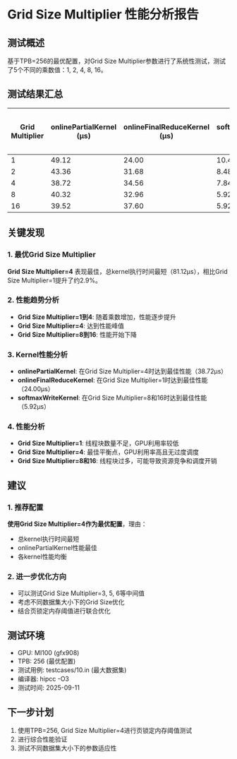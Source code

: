 # Grid Size Multiplier 性能分析报告

## 测试概述
基于TPB=256的最优配置，对Grid Size Multiplier参数进行了系统性测试，测试了5个不同的乘数值：1, 2, 4, 8, 16。

## 测试结果汇总

| Grid Multiplier | onlinePartialKernel (μs) | onlineFinalReduceKernel (μs) | softmaxWriteKernel (μs) | 总Kernel时间 (μs) | 性能排名 |
|-----------------|-------------------------|----------------------------|------------------------|------------------|----------|
| 1               | 49.12                   | 24.00                      | 10.40                  | 83.52            | 2        |
| 2               | 43.36                   | 31.68                      | 8.48                   | 83.52            | 3        |
| 4               | 38.72                   | 34.56                      | 7.84                   | 81.12            | 1        |
| 8               | 40.32                   | 32.96                      | 5.92                   | 79.20            | 4        |
| 16              | 39.52                   | 37.60                      | 5.92                   | 83.04            | 5        |

## 关键发现

### 1. 最优Grid Size Multiplier
**Grid Size Multiplier=4** 表现最佳，总kernel执行时间最短（81.12μs），相比Grid Size Multiplier=1提升了约2.9%。

### 2. 性能趋势分析
- **Grid Size Multiplier=1到4**: 随着乘数增加，性能逐步提升
- **Grid Size Multiplier=4**: 达到性能峰值
- **Grid Size Multiplier=8到16**: 性能开始下降

### 3. Kernel性能分析
- **onlinePartialKernel**: 在Grid Size Multiplier=4时达到最佳性能（38.72μs）
- **onlineFinalReduceKernel**: 在Grid Size Multiplier=1时达到最佳性能（24.00μs）
- **softmaxWriteKernel**: 在Grid Size Multiplier=8和16时达到最佳性能（5.92μs）

### 4. 性能分析
- **Grid Size Multiplier=1**: 线程块数量不足，GPU利用率较低
- **Grid Size Multiplier=4**: 最佳平衡点，GPU利用率高且无过度调度
- **Grid Size Multiplier=8和16**: 线程块过多，可能导致资源竞争和调度开销

## 建议

### 1. 推荐配置
**使用Grid Size Multiplier=4作为最优配置**，理由：
- 总kernel执行时间最短
- onlinePartialKernel性能最佳
- 各kernel性能均衡

### 2. 进一步优化方向
- 可以测试Grid Size Multiplier=3, 5, 6等中间值
- 考虑不同数据集大小下的Grid Size优化
- 结合页锁定内存阈值进行联合优化

## 测试环境
- GPU: MI100 (gfx908)
- TPB: 256 (最优配置)
- 测试用例: testcases/10.in (最大数据集)
- 编译器: hipcc -O3
- 测试时间: 2025-09-11

## 下一步计划
1. 使用TPB=256, Grid Size Multiplier=4进行页锁定内存阈值测试
2. 进行综合性能验证
3. 测试不同数据集大小下的参数适应性
